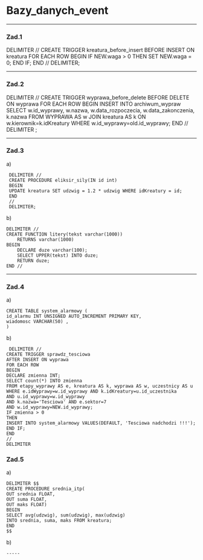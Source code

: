 # Bazy_danych_event

***
 ### Zad.1


   DELIMITER //
   CREATE TRIGGER kreatura_before_insert
   BEFORE INSERT ON kreatura
   FOR EACH ROW
   BEGIN
   IF NEW.waga > 0
   THEN
   SET NEW.waga = 0;
   END IF;
   END
   //
   DELIMITER;



  ***
  ### Zad.2


   DELIMITER //
   CREATE TRIGGER wyprawa_before_delete
   BEFORE DELETE ON wyprawa
   FOR EACH ROW
   BEGIN
     INSERT INTO archiwum_wypraw
       SELECT w.id_wyprawy, w.nazwa, w.data_rozpoczecia, w.data_zakonczenia, k.nazwa
       FROM WYPRAWA AS w JOIN kreatura AS k
       ON w.kierownik=k.idKreatury
     WHERE
       w.id_wyprawy=old.id_wyprawy;
   END
   //
   DELIMITER ;
 

  ***
  ### Zad.3

  a)
  
     DELIMITER //
     CREATE PROCEDURE eliksir_sily(IN id int)
     BEGIN 
     UPDATE kreatura SET udzwig = 1.2 * udzwig WHERE idKreatury = id;
     END
     //
     DELIMITER;
 
    
 b)

    DELIMITER //
    CREATE FUNCTION litery(tekst varchar(1000))
        RETURNS varchar(1000)
    BEGIN
        DECLARE duze varchar(100);
        SELECT UPPER(tekst) INTO duze;
        RETURN duze;
    END //



  ***
  ### Zad.4

  a)

    CREATE TABLE system_alarmowy (
    id_alarmu INT UNSIGNED AUTO_INCREMENT PRIMARY KEY,
    wiadomosc VARCHAR(50) ,
    )


 b)



     DELIMITER //
    CREATE TRIGGER sprawdz_tesciowa
    AFTER INSERT ON wyprawa
    FOR EACH ROW
    BEGIN
    DECLARE zmienna INT;
    SELECT count(*) INTO zmienna
    FROM etapy_wyprawy AS e, kreatura AS k, wyprawa AS w, uczestnicy AS u
    WHERE e.idWyprawy=w.id_wyprawy AND k.idKreatury=u.id_uczestnika
    AND u.id_wyprawy=w.id_wyprawy
    AND k.nazwa='Tesciowa' AND e.sektor=7
    AND w.id_wyprawy=NEW.id_wyprawy;
    IF zmienna > 0
    THEN
    INSERT INTO system_alarmowy VALUES(DEFAULT, 'Tesciowa nadchodzi !!!');
    END IF;
    END
    //
    DELIMITER 




   ### Zad.5

  a)

    DELIMITER $$
    CREATE PROCEDURE srednia_itp(
    OUT srednia FLOAT,
    OUT suma FLOAT,
    OUT maks FLOAT)
    BEGIN
    SELECT avg(udzwig), sum(udzwig), max(udzwig)
    INTO srednia, suma, maks FROM kreatura;
    END
    $$
    
   
   b) 
   
    -----
